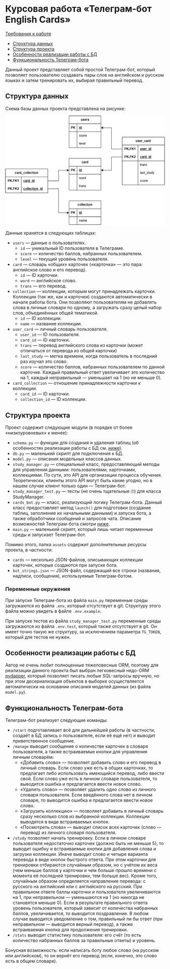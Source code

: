 # Курсовая работа «Телеграм-бот English Cards»

[Требования к работе](https://github.com/netology-code/sqlpy-diplom/blob/main/README.md)

- [Структура данных](#db)
- [Структура проекта](#files)
- [Особенности реализации работы с БД](#orm)
- [Функциональность Телеграм-бота](#bot)

Данный проект представляет собой простой Телеграм-бот,
который позволяет пользователю создавать пары слов на 
английском и русском языках и затем тренировать их, 
выбирая правильный перевод.

<a id="db"></a>
## Структура данных

Схема базы данных проекта представлена на рисунке:

![Схема базы данных](./assets/db/db.drawio.png)

Данные хранятся в следующих таблицах:

- `users` &mdash; данные о пользователях.
  - `id` &mdash; уникальный ID пользователя в Телеграме.
  - `score` &mdash; количество баллов, набранных
    пользователем.
  - `level` &mdash; текущий уровень пользователя.
- `card` &mdash; словарь «общих» карточек («карточка» 
  &mdash; это пара: английское слово и его перевод).
  - `id` &mdash; ID карточки.
  - `word` &mdash; английское слово.
  - `trans` &mdash; его перевод.
- `collection` &mdash; коллекции, которым могут 
  принадлежать карточки. Коллекции (так же, как и 
  карточки) создаются автоматически в начале работы бота.
  Они позволяют пользователям не добавлять слова в личные
  словари по одному, а загружать сразу целый набор слов,
  объединённых общей тематикой. 
  - `id` &mdash; ID коллекции.
  - `name` &mdash; название коллекции.
- `user_card` &mdash; личный словарь пользователя.
  - `user_id` &mdash; ID пользователя.
  - `card_id` &mdash; ID карточки.
  - `trans` &mdash; перевод английского слова из 
  карточки (может отличаться от перевода из общей
  карточки)
  - `last_study` &mdash; метка времени, когда
  пользователь в последний раз изучал это слово.
  - `score` &mdash; количество баллов, набранных
  пользователем по данной карточке. Каждый правильный
  ответ увеличивает это количество на 1, каждый
  неправильный &mdash; уменьшает на 1 (но не меньше 0).
- `card_collection` &mdash; отношение принадлежности 
карточки к коллекции.
  - `card_id` &mdash; ID карточки.
  - `collection_id` &mdash; ID коллекции.

<a id="files"></a>
## Структура проекта

Проект содержит следующие модули (в порядке от более 
«низкоуровневых» к менее):

- `schema.py` &mdash; функции для создания и удаления
таблиц (об особенностях реализации работы с БД см. 
[ниже](#orm)).
- `db.py` &mdash; маленький скрипт для подключения к БД.
- `model.py` &mdash; описания модельных классов данных.
- `study_manager.py` &mdash; специальный класс, 
предоставляющий методы для управления данными: 
пользователями, карточками, коллекциями. По сути, это API
для организации процесса обучения. Теоретически, 
клиенты этого API могут быть какие угодно, но в нашем 
случае клиент только один &mdash; Телеграм-бот.
- `study_manager_test.py` &mdash; тесты (не очень
тщательные 🙄) для класса StudyManager.
- `cards_bot.py` &mdash; класс, реализующий логику 
Телеграм-бота. Данный класс предоставляет метод 
`launch()` для подготовки (создание таблиц, заполнение их
начальными данными) и запуска бота, а также обработчики
сообщений и запросов чата. Описание возможностей 
Телеграм-бота смотри [ниже](#bot).
- `main.py` &mdash; маленький скрипт, который лишь 
читает переменные среды и запускает Телеграм-бот.

Помимо этого, папка `assets` содержит дополнительные 
ресурсы проекта, в частности:

- `cards` &mdash; несколько JSON-файлов, описывающих
коллекции карточек, которые создаются при запуске бота.
- `bot_strings.json` &mdash; JSON-файл, содержащий все
строки (названия, надписи, сообщения), используемые 
Телеграм-ботом.

### Переменные окружения

При запуске Телеграм-бота из файла `main.py` переменные
среды загружаются из файла `.env`, который отсутствует
в git. Структуру этого файла можно увидеть в файле
`.env.example`.

При запуске тестов из файла `study_manager_test.py` 
переменные среды загружаются из файла `.env.test`,
который также отсутствует в git. Он имеет точно такую же
структуру, за исключением параметра `TG_TOKEN`, который
для тестов не нужен.

<a id="orm"></a>
## Особенности реализации работы с БД

Автор не очень любит полноценные тяжеловесные ORM, 
поэтому для реализации данного проекта был выбран
легковесный недо-ORM 
[pydapper](https://pydapper.readthedocs.io/en/latest/),
который позволяет писать любые SQL-запросы вручную, но
при этом десериализация объектов в выборке 
осуществляется автоматически на основании описания 
моделей данных (из файла `model.py`).

<a id="bot"></a>
## Функциональность Телеграм-бота

Телеграм-бот реализует следующие команды:

- `/start` подготавливает всё для дальнейшей работы (в
частности, создаёт в БД запись о пользователе, если её
ещё нет) и выводит приветственное сообщение.
- `/manage` выводит сообщение о количестве карточек в
словаре пользователя, а также встраиваемые кнопки для
управления личным словарём:
  - «Добавить слово» &mdash; позволяет добавить слово
  и его перевод в личный словарь. Если слово уже есть в
  общих карточках, то предлагает либо использовать
  имеющийся перевод, либо ввести свой. Если слово уже
  есть в личном словаре пользователя, то выводится 
  ошибка и предлагается ввести новое слово.
  - «Удалить слово» &mdash; позволяет удалить одно 
  слово из личного словаря пользователя. Если введённого
  слова нет в личном словаре, то выводится ошибка и
  предлагается ввести новое слово.
  - «Загрузить коллекцию» &mdash; позволяет добавить в
  личный словарь сразу несколько слов из выбранной 
  коллекции. Коллекции выводятся в виде встраиваемых
  кнопок.
  - «Посмотреть слова» &mdash; выводит список всех
  карточек (слово &mdash; перевод) из личного словаря
  пользователя.
- `/study` позволяет начать тренировку. Если в личном
словаре пользователя недостаточно карточек (должно быть
не меньше 5), то выводит ошибку и встраиваемые кнопки
для добавления слова и загрузки коллекции. Иначе выводит
слово и четыре варианта перевода в виде кнопок быстрого
ответа. При этом карточки для тренировки отбираются 
случайным образом, но с учётом их веса (чем меньше 
баллов у карточки и чем больше прошло времени с момента 
её последней тренировки, тем больше вес). Кроме того, 
случайным образом определяется направление перевода: с
русского на английский или с английского на русский. 
При правильном ответе баллы карточки и пользователя
увеличиваются на 1, при неправильном &mdash; уменьшаются
на 1 (но никогда не становятся меньше 0). Если в 
результате правильного ответа уровень пользователя, 
который зависит от количества набранных баллов, 
увеличивается, то выводится поздравление. В любом случае
выводится уведомление о том, правильный ли бы ответ (при
неправильном &mdash; выводится верный перевод), а также
встраиваемая кнопка для продолжения тренировки.
- `/stats` выводит статистику пользователя: его счёт (то
есть количество набранных баллов за правильные ответы) и
уровень.

Бонусная возможность: если написать боту любое слово (на
русском или английском), то он вернёт его перевод (если,
конечно, это слово есть в общем словаре).